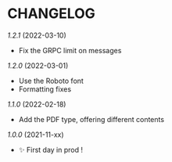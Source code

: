 # CHANGELOG

*1.2.1* (2022-03-10)
- Fix the GRPC limit on messages

*1.2.0* (2022-03-01)
- Use the Roboto font
- Formatting fixes

*1.1.0* (2022-02-18)
- Add the PDF type, offering different contents

*1.0.0* (2021-11-xx)
- ✨ First day in prod !
